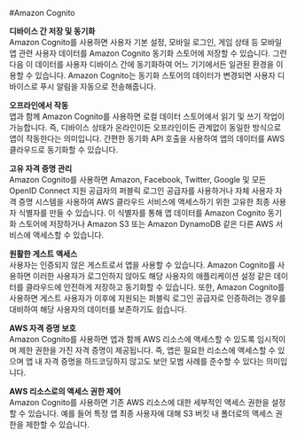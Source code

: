 #Amazon Cognito 
<br>

**디바이스 간 저장 및 동기화**<br>
Amazon Cognito를 사용하면 사용자 기본 설정, 모바일 로그인, 게임 상태 등 모바일 앱 관련 사용자 데이터를 Amazon Cognito 동기화 스토어에 저장할 수 있습니다. 그런 다음 이 데이터를 사용자 디바이스 간에 동기화하여 어느 기기에서든 일관된 환경을 이용할 수 있습니다. Amazon Cognito는 동기화 스토어의 데이터가 변경되면 사용자 디바이스로 푸시 알림을 자동으로 전송해줍니다.

**오프라인에서 작동**<br>
앱과 함께 Amazon Cognito를 사용하면 로컬 데이터 스토어에서 읽기 및 쓰기 작업이 가능합니다. 즉, 디바이스 상태가 온라인이든 오프라인이든 관계없이 동일한 방식으로 앱이 작동한다는 의미입니다. 간편한 동기화 API 호출을 사용하여 앱의 데이터를 AWS 클라우드로 동기화할 수 있습니다.

**고유 자격 증명 관리**<br>
Amazon Cognito를 사용하면 Amazon, Facebook, Twitter, Google 및 모든 OpenID Connect 지원 공급자의 퍼블릭 로그인 공급자를 사용하거나 자체 사용자 자격 증명 시스템을 사용하여 AWS 클라우드 서비스에 액세스하기 위한 고유한 최종 사용자 식별자를 만들 수 있습니다. 이 식별자를 통해 앱 데이터를 Amazon Cognito 동기화 스토어에 저장하거나 Amazon S3 또는 Amazon DynamoDB 같은 다른 AWS 서비스에 액세스할 수 있습니다.

**원활한 게스트 액세스**<br>
사용자는 인증되지 않은 게스트로서 앱을 사용할 수 있습니다. Amazon Cognito를 사용하면 이러한 사용자가 로그인하지 않아도 해당 사용자의 애플리케이션 설정 같은 데이터를 클라우드에 안전하게 저장하고 동기화할 수 있습니다. 또한, Amazon Cognito를 사용하면 게스트 사용자가 이후에 지원되는 퍼블릭 로그인 공급자로 인증하려는 경우를 대비하여 해당 사용자의 데이터를 보존하기도 쉽습니다.

**AWS 자격 증명 보호**<br>
Amazon Cognito를 사용하면 앱과 함께 AWS 리소스에 액세스할 수 있도록 임시적이며 제한 권한을 가진 자격 증명이 제공됩니다. 즉, 앱은 필요한 리소스에 액세스할 수 있으며 앱 내 자격 증명을 하드코딩하지 않고도 보안 모범 사례를 준수할 수 있다는 의미입니다.

**AWS 리소스로의 액세스 권한 제어**<br>
Amazon Cognito를 사용하면 기존 AWS 리소스에 대한 세부적인 액세스 권한을 설정할 수 있습니다. 예를 들어 특정 앱 최종 사용자에 대해 S3 버킷 내 폴더로의 액세스 권한을 제한할 수 있습니다.


